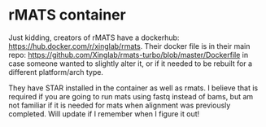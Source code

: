 # rMATS container

Just kidding, creators of rMATS have a dockerhub: https://hub.docker.com/r/xinglab/rmats. Their docker file is in their main repo: https://github.com/Xinglab/rmats-turbo/blob/master/Dockerfile in case someone wanted to slightly alter it, or if it needed to be rebuilt for a different platform/arch type.

They have STAR installed in the container as well as rmats. I believe that is required if you are going to run mats using fastq instead of bams, but am not familiar if it is needed for mats when alignment was previously completed. Will update if I remember when I figure it out!